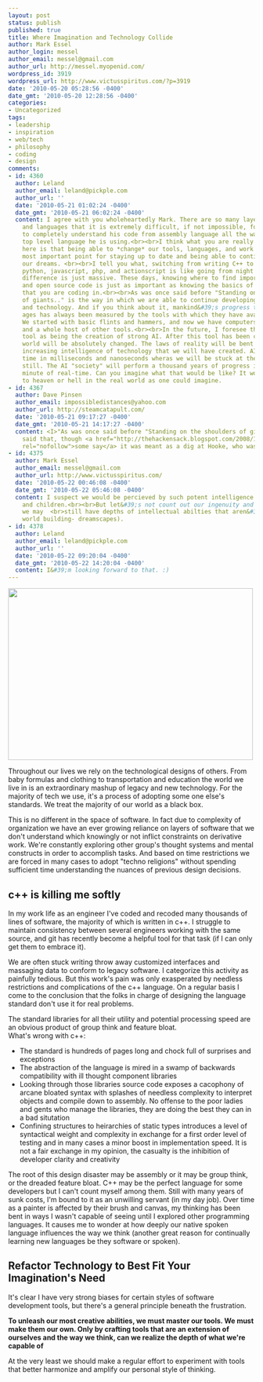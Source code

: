```yaml
---
layout: post
status: publish
published: true
title: Where Imagination and Technology Collide
author: Mark Essel
author_login: messel
author_email: messel@gmail.com
author_url: http://messel.myopenid.com/
wordpress_id: 3919
wordpress_url: http://www.victusspiritus.com/?p=3919
date: '2010-05-20 05:28:56 -0400'
date_gmt: '2010-05-20 12:28:56 -0400'
categories:
- Uncategorized
tags:
- leadership
- inspiration
- web/tech
- philosophy
- coding
- design
comments:
- id: 4360
  author: Leland
  author_email: leland@pickple.com
  author_url: ''
  date: '2010-05-21 01:02:24 -0400'
  date_gmt: '2010-05-21 06:02:24 -0400'
  content: I agree with you wholeheartedly Mark. There are so many layers of software
    and languages that it is extremely difficult, if not impossible, for one person
    to completely understand his code from assembly language all the way up to the
    top level language he is using.<br><br>I think what you are really getting at
    here is that being able to *change* our tools, languages, and work habits is the
    most important point for staying up to date and being able to continue making
    our dreams. <br><br>I tell you what, switching from writing C++ to something like
    python, javascript, php, and actionscript is like going from night to day. The
    difference is just massive. These days, knowing where to find important libraries
    and open source code is just as important as knowing the basics of the language
    that you are coding in.<br><br>As was once said before "Standing on the shoulders
    of giants.." is the way in which we are able to continue developing new ideas
    and technology. And if you think about it, mankind&#39;s progress throughout the
    ages has always been measured by the tools with which they have available to them.
    We started with basic flints and hammers, and now we have computers, microscopes,
    and a whole host of other tools.<br><br>In the future, I foresee the end-game
    tool as being the creation of strong AI. After this tool has been created, our
    world will be absolutely changed. The laws of reality will be bent by the exponentially
    increasing intelligence of technology that we will have created. AI will measure
    time in milliseconds and nanoseconds wheras we will be stuck at the seconds level
    still. The AI "society" will perform a thousand years of progress in a single
    minute of real-time. Can you imagine what that would be like? It would be as close
    to heaven or hell in the real world as one could imagine.
- id: 4367
  author: Dave Pinsen
  author_email: impossibledistances@yahoo.com
  author_url: http://steamcatapult.com/
  date: '2010-05-21 09:17:27 -0400'
  date_gmt: '2010-05-21 14:17:27 -0400'
  content: <I>"As was once said before "Standing on the shoulders of giants."</I><br><br>Newton
    said that, though <a href="http://thehackensack.blogspot.com/2008/10/risk-management-and-hookes-law.html"
    rel="nofollow">some say</a> it was meant as a dig at Hooke, who was a hunchback.
- id: 4375
  author: Mark Essel
  author_email: messel@gmail.com
  author_url: http://www.victusspiritus.com/
  date: '2010-05-22 00:46:08 -0400'
  date_gmt: '2010-05-22 05:46:08 -0400'
  content: I suspect we would be percieved by such potent intelligence as both  <br>parents
    and children.<br><br>But let&#39;s not count out our ingenuity and creative ability,
    we may  <br>still have depths of intellectual abilties that aren&#39;t fully utilized  <br>(3D
    world building- dreamscapes).
- id: 4378
  author: Leland
  author_email: leland@pickple.com
  author_url: ''
  date: '2010-05-22 09:20:04 -0400'
  date_gmt: '2010-05-22 14:20:04 -0400'
  content: I&#39;m looking forward to that. :)
---
```

<p><a href="{{ site.url }}/assets/2010/05/l_2048_1536_B13DFB0D-E56A-4BDE-91E9-EF0D3D7A340F.jpeg"><img src="{{ site.url }}/assets/2010/05/l_2048_1536_B13DFB0D-E56A-4BDE-91E9-EF0D3D7A340F.jpeg" alt="" class="alignnone size-full" height="350" width="500" /></a></p>
<p>Throughout our lives we rely on the technological designs of others. From baby formulas and clothing to transportation and education the world we live in is an extraordinary mashup of legacy and new technology. For the majority of tech we use, it's a process of adopting some one else's standards. We treat the majority of our world as a black box. </p>
<p>This is no different in the space of software. In fact due to complexity of organization we have an ever growing reliance on layers of software that we don't understand which knowingly or not inflict constraints on derivative work.  We're constantly exploring other group's thought systems and mental constructs in order to accomplish tasks. And based on time restrictions we are forced in many cases to adopt "techno religions" without spending sufficient time understanding the nuances of previous design decisions. </p>
<h2>c++ is killing me softly</h2>
<p>In my work life as an engineer I've coded and recoded many thousands of lines of software, the majority of which is written in c++. I struggle to maintain consistency between several engineers working with the same source, and git has recently become a helpful tool for that task (if I can only get them to embrace it). </p>
<p>We are often stuck writing throw away customized interfaces and massaging data to conform to legacy software. I categorize this activity as painfully tedious. But this work's pain was only exasperated by needless restrictions and complications of the c++ language. On a regular basis I come to the conclusion that the folks in charge of designing the language standard don't use it for real problems. </p>
<p>The standard libraries for all their utility and potential processing speed are an obvious product of group think and feature bloat.<br />
What's wrong with c++:</p>
<ul>
<li>The standard is hundreds of pages long and chock full of surprises and exceptions</li>
<li>The abstraction of the language is mired in a swamp of backwards compatibility with ill thought component libraries</li>
<li>Looking through those libraries source code exposes a cacophony of arcane bloated syntax with splashes of needless complexity to interpret objects  and compile down to assembly. No offense to the poor ladies and gents who manage the libraries, they are doing the best they can in a bad situtation</li>
<li>Confining structures to heirarchies of static types introduces a level of syntactical weight and complexity in exchange for a first order level of testing and in many cases a minor boost in implementation speed. It is not a fair exchange in my opinion, the casualty is the inhibition of developer clarity and creativity</li>
</ul>
<p>The root of this design disaster may be assembly or it may be group think, or the dreaded feature bloat. C++ may be the perfect language for some developers but I can't count myself among them. Still with many years of sunk costs, I'm bound to it as an unwilling servant (in my day job). Over time as a painter is affected by their brush and canvas, my thinking has been bent in ways I wasn't capable of seeing until I explored other programming languages. It causes me to wonder at how deeply our native spoken language influences the way we think (another great reason for continually learning new languages be they software or spoken).    </p>
<h2>Refactor Technology to Best Fit Your Imagination's Need</h2>
<p>It's clear I have very strong biases for certain styles of software development tools, but there's a general principle beneath the frustration. </p>
<p><strong>To unleash our most creative abilities, we must master our tools. We must make them our own. Only by crafting tools that are an extension of ourselves and the way we think, can we realize the depth of what we're capable of</strong></p>
<p>At the very least we should make a regular effort to experiment with tools that better harmonize and amplify our personal style of thinking.</p>
